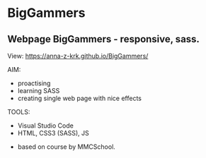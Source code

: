 # BigGammers
## Webpage BigGammers - responsive, sass.
View: https://anna-z-krk.github.io/BigGammers/

AIM:
- proactising
- learning SASS
- creating single web page with nice effects

TOOLS:
- Visual Studio Code
- HTML, CSS3 (SASS), JS


* based on course by MMCSchool.
